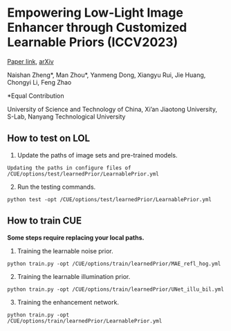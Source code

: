 # Empowering Low-Light Image Enhancer through Customized Learnable Priors (ICCV2023)
[Paper link](https://openaccess.thecvf.com/content/ICCV2023/papers/Zheng_Empowering_Low-Light_Image_Enhancer_through_Customized_Learnable_Priors_ICCV_2023_paper.pdf), [arXiv](https://arxiv.org/pdf/2309.01958.pdf)

Naishan Zheng*, Man Zhou*, Yanmeng Dong, Xiangyu Rui, Jie Huang, Chongyi Li, Feng Zhao

*Equal Contribution

University of Science and Technology of China, Xi’an Jiaotong University, S-Lab, Nanyang Technological University   


## How to test on LOL

1. Update the paths of image sets and pre-trained models.
 ```
Updating the paths in configure files of /CUE/options/test/learnedPrior/LearnablePrior.yml
```

2. Run the testing commands.
 ```
python test -opt /CUE/options/test/learnedPrior/LearnablePrior.yml
```

## How to train CUE

**Some steps require replacing your local paths.**

1. Training the learnable noise prior.
```
python train.py -opt /CUE/options/train/learnedPrior/MAE_refl_hog.yml
```

2. Training the learnable illumination prior.
```
python train.py -opt /CUE/options/train/learnedPrior/UNet_illu_bil.yml
```

3. Training the enhancement network.
```
python train.py -opt /CUE/options/train/learnedPrior/LearnablePrior.yml
```
